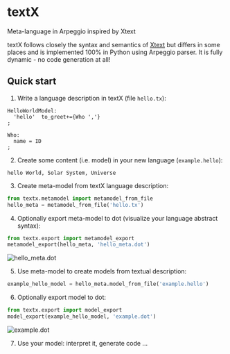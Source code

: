 textX
=====

Meta-language in Arpeggio inspired by Xtext

textX follows closely the syntax and semantics of [Xtext](http://www.eclipse.org/Xtext/) but differs in some places and is implemented 100% in Python using Arpeggio parser. It is fully dynamic - no code generation at all!

Quick start
-----------

1. Write a language description in textX (file `hello.tx`):

  ```
  HelloWorldModel:
    'hello'  to_greet+={Who ','}
  ;

  Who:
    name = ID
  ;
  ```

2. Create some content (i.e. model) in your new language (`example.hello`):

  ```
  hello World, Solar System, Universe
  ```

3. Create meta-model from textX language description:

  ```python
  from textx.metamodel import metamodel_from_file
  hello_meta = metamodel_from_file('hello.tx')
  ```
4. Optionally export meta-model to dot (visualize your language abstract syntax):

  ```python
  from textx.export import metamodel_export
  metamodel_export(hello_meta, 'hello_meta.dot')
  ```

  ![hello_meta.dot](https://raw.githubusercontent.com/igordejanovic/textX/master/examples/hello_world/hello_metamodel.png)

5. Use meta-model to create models from textual description:

  ```python
  example_hello_model = hello_meta.model_from_file('example.hello')
  ```

6. Optionally export model to dot:

  ```python
  from textx.export import model_export
  model_export(example_hello_model, 'example.dot')
  ``` 

  ![example.dot](https://raw.githubusercontent.com/igordejanovic/textX/master/examples/hello_world/hello_model.png)

7. Use your model: interpret it, generate code ...




